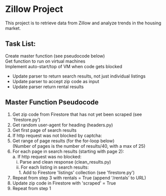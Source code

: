 # Zillow Project
This project is to retrieve data from Zillow and analyze trends in the housing market.

## Task List:
Create master function (see pseudocode below)   
Get function to run on virtual machines   
Implement auto-start/top of VM when code gets blocked   
+ Update parser to return search results, not just individual listings
+ Update parser to accept zip code as input
+ Update parser return rental results


## Master Function Pseudocode

1. Get zip code from Firestore that has not yet been scraped (see 'firestore.py')
2. Get random user-agent for heading (headers.py)
3. Get first page of search results
4. If http request was not blocked by captcha:
5. Get range of page results (for the for-loop below)      
   (Number of pages is the number of results/40, with a max of 25)   
5. For each page in search results (starting with page 2):   
    a. If http request was no blocked:   
&nbsp;&nbsp; i. Parse and clean response (clean_results.py)    
&nbsp;&nbsp; ii. For each listing in search results:    
&nbsp;&nbsp;&nbsp;&nbsp;&nbsp;1. Add to Firestore 'listings' collection (see 'firestore.py')   
6. Repeat from step 3 with rentals = True (append '/rentals' to URL)
7. Update zip code in Firestore with 'scraped' = True
8. Repeat from step 1







